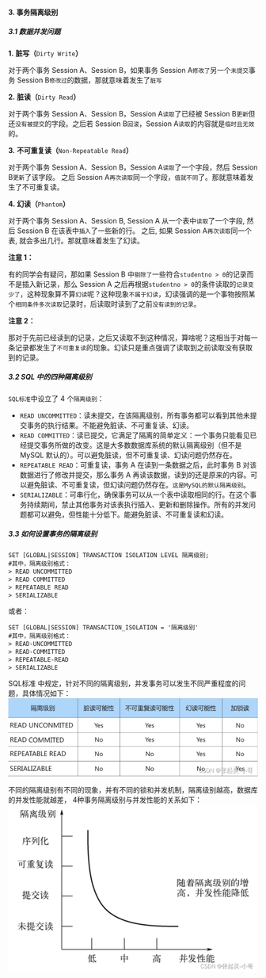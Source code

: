 #### **3.** **事务隔离级别**

##### **3.1** **数据并发问题**

**1.** **脏写（**`Dirty Write`**）**

对于两个事务 Session A、Session B，如果事务 Session A`修改了`另一个`未提交`事务 Session B`修改过`的数据，那就意味着发生了`脏写`

**2.** **脏读（**`Dirty Read`**）**

对于两个事务 Session A、Session B，Session A`读取`了已经被 Session B`更新`但还`没有被提交`的字段。之后若 Session B`回滚`，Session A`读取`的内容就是`临时且无效`的。

**3.** **不可重复读（**`Non-Repeatable Read`**）**

对于两个事务 Session A、Session B，Session A`读取`了一个字段，然后 Session B`更新`了该字段。 之后 Session A`再次读取`同一个字段，`值就不同`了。那就意味着发生了不可重复读。

**4.** **幻读（**`Phantom`**）**

对于两个事务 Session A、Session B, Session A 从一个表中`读取`了一个字段, 然后 Session B 在该表中`插入`了一些新的行。 之后, 如果 Session A`再次读取`同一个表, 就会多出几行。那就意味着发生了幻读。

**注意 1：**

有的同学会有疑问，那如果 Session B 中`剔除了`一些符合`studentno > 0`的记录而不是插入新记录，那么 Session A 之后再根据`studentno > 0`的条件读取的`记录变少了`，这种现象算不算`幻读`呢？这种现象`不属于幻读`，幻读强调的是一个事物按照某个`相同条件多次读取`记录时，后读取时读到了之前`没有读到的记录`。

**注意 2：**

那对于先前已经读到的记录，之后又读取不到这种情况，算啥呢？这相当于对每一条记录都发生了`不可重复读`的现象。幻读只是重点强调了读取到之前读取没有获取到的记录。

##### **3.2 SQL 中的四种隔离级别**

`SQL标准`中设立了 4 个`隔离级别`：

- `READ UNCOMMITTED`：读未提交，在该隔离级别，所有事务都可以看到其他未提交事务的执行结果。不能避免脏读、不可重复读、幻读。
- `READ COMMITTED`：读已提交，它满足了隔离的简单定义：一个事务只能看见已经提交事务所做的改变。这是大多数数据库系统的默认隔离级别（但不是 MySQL 默认的）。可以避免脏读，但不可重复读、幻读问题仍然存在。
- `REPEATABLE READ`：可重复读，事务 A 在读到一条数据之后，此时事务 B 对该数据进行了修改并提交，那么事务 A 再读该数据，读到的还是原来的内容。可以避免脏读、不可重复读，但幻读问题仍然存在。`这是MySQL的默认隔离级别`。
- `SERIALIZABLE`：可串行化，确保事务可以从一个表中读取相同的行。在这个事务持续期间，禁止其他事务对该表执行插入、更新和删除操作。所有的并发问题都可以避免，但性能十分低下。能避免脏读、不可重复读和幻读。

##### **3.3** **如何设置事务的隔离级别**

```mysql
SET [GLOBAL|SESSION] TRANSACTION ISOLATION LEVEL 隔离级别;
#其中，隔离级别格式：
> READ UNCOMMITTED
> READ COMMITTED
> REPEATABLE READ
> SERIALIZABLE
```

或者：

```mysql
SET [GLOBAL|SESSION] TRANSACTION_ISOLATION = '隔离级别'
#其中，隔离级别格式：
> READ-UNCOMMITTED
> READ-COMMITTED
> REPEATABLE-READ
> SERIALIZABLE
```

 SQL标准 中规定，针对不同的隔离级别，并发事务可以发生不同严重程度的问题，具体情况如下： 
 ![隔离级别](../resources/img/d37d15c430614326b5bfc78fc85afe5d.png)

不同的隔离级别有不同的现象，并有不同的锁和并发机制，隔离级别越高，数据库的并发性能就越差， 4种事务隔离级别与并发性能的关系如下：
 ![隔离级不同的现象](../resources/img/78a8e98681234434a615a01e0d64d258.png)